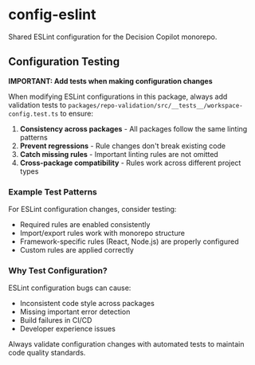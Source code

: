 # config-eslint

Shared ESLint configuration for the Decision Copilot monorepo.

## Configuration Testing

**IMPORTANT: Add tests when making configuration changes**

When modifying ESLint configurations in this package, always add validation tests to `packages/repo-validation/src/__tests__/workspace-config.test.ts` to ensure:

1. **Consistency across packages** - All packages follow the same linting patterns
2. **Prevent regressions** - Rule changes don't break existing code
3. **Catch missing rules** - Important linting rules are not omitted
4. **Cross-package compatibility** - Rules work across different project types

### Example Test Patterns

For ESLint configuration changes, consider testing:
- Required rules are enabled consistently
- Import/export rules work with monorepo structure
- Framework-specific rules (React, Node.js) are properly configured
- Custom rules are applied correctly

### Why Test Configuration?

ESLint configuration bugs can cause:
- Inconsistent code style across packages
- Missing important error detection
- Build failures in CI/CD
- Developer experience issues

Always validate configuration changes with automated tests to maintain code quality standards.
